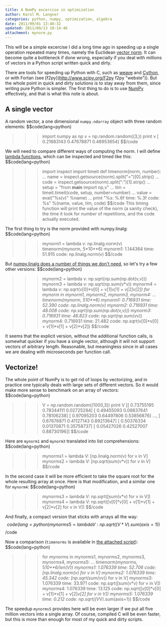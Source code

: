 ```yaml
---
title: A NumPy excercise in optimization
author: Karol M. Langner
categories: python, numpy, optimization, algebra
date: 2011/09/01 13:40:32
updated: 2011/09/13 10:14:46
attachment: mynorm.py
---
```


This will be a simple excercise I did a long time ago in speeding up a single operation repeated many times, namely the Euclidean [vector norm](http://en.wikipedia.org/wiki/Norm_%28mathematics%29 "Wikipedia: Norm (mathematics)"). It can become quite a bottleneck if done wrong, especially if you deal with millions of vectors in a Python script written quick and dirty.

There are tools for speeding up Python with C, such as [weave](http://wiki.python.org/moin/weave "weave website") and [Cython](http://cython.org/ "Cython wesbite"), or with Fortan (see [f2py](http://www.scipy.org/F2py f2py "webste")). But the whole point in quick and dirty solutions is to stay away from them, since writing pure Python is simpler. The first thing to do is to use [NumPy](http://numpy.scipy.org/ "NumPy website") effectively, and that is what this note is about.

## A single vector

A random vector, a one dimensional ``numpy.ndarray`` object with three random elements:
$$code(lang=python)
>>> import numpy as np
>>> v = np.random.random((3,))
>>> print v
[ 0.21683143  0.47678871  0.48953654]
$$/code

We will need to compare different ways of computing the norm. I will define [lambda functions](http://docs.python.org/reference/expressions.html#lambda "lambdas in the docs"), which can be inspected and timed like this:
$$code(lang=python)
>>> import inspect
>>> import timeit
>>> def timenorm(norm, number):
...     name = inspect.getsource(norm).split("=")[0].strip()
...     code = inspect.getsource(norm).split(":")[1].strip()
...     setup = "from __main__ import np,v"
...     tim = timeit.timeit(code, setup, number=number)
...     value = eval("%s(v)" %name)
...     print "%s: %.6f time: %.3f code: %s" %(name, value, tim, code)
$$/code
This timing function will print the value of the norm (a sanity check), the time it took for *number* of repetitions, and the code actually executed.

The first thing to try is the norm provided with numpy.linalg:
$$code(lang=python)
>>> mynorm1 = lambda v: np.linalg.norm(v)
>>> timenorm(mynorm, 5*10**6)
mynorm1: 1.144364 time: 51.915 code: np.linalg.norm(v)
$$/code

But [numpy.linalg does a number of things we don't need](https://github.com/numpy/numpy/blob/master/numpy/linalg/linalg.py#L1928 "numpy.linalg.norm source code"), so let's try a few other versions:
$$code(lang=python)
>>> mynorm2 = lambda v: np.sqrt(np.sum(np.dot(v,v)))
>>> mynorm3 = lambda v: np.sqrt(np.sum(v*v))
>>> mynorm4 = lambda v: np.sqrt(v[0]*v[0] + v[1]*v[1] + v[2]*v[2])
>>> for mynorm in mynorm1, mynorm2, mynorm3, mynorm4:
...     timenorm(mynorm, 5*10**6)
mynorm1: 0.716931 time: 52.390 code: np.linalg.norm(v)
mynorm2: 0.716931 time: 48.008 code: np.sqrt(np.sum(np.dot(v,v)))
mynorm3: 0.716931 time: 46.823 code: np.sqrt(np.sum(v*v))
mynorm4: 0.716931 time: 21.482 code: np.sqrt(v[0]*v[0] + v[1]*v[1] + v[2]*v[2])
$$/code

It seems that the explicit version, without the additional function calls, is somewhat quicker if you have a single vector, although it will not support vectors of arbitrary length. Reasonable, but meaningless since in all cases we are dealing with microseconds per function call.

## Vectorize!

The whole point of NumPy is to get rid of loops by vectorizing, and in practice one typically deals with large sets of different vectors. So it would make more sense to benchmark on an array of vectors:
$$code(lang=python)
>>> V = np.random.random((1000,3))
>>> print V
[[ 0.73755195  0.78344111  0.02725284]
 [ 0.49455093  0.08837641  0.78106238]
 [ 0.97095203  0.64497806  0.53856876]
 ..., 
 [ 0.67676871  0.41127143  0.89213647]
 [ 0.50376334  0.01370871  0.35758737]
 [ 0.05427026  0.42527007  0.88730196]]
$$/code

Here are `mynorm1` and `mynorm3` translated into list comprehensions:
$$code(lang=python)
>>> mynorms1 = lambda V: [np.linalg.norm(v) for v in V]
>>> mynorms2 = lambda V: [np.sqrt(sum(v*v)) for v in V]
$$/code

In the second case it will be more efficient to take the square root for the whole resulting array at once. Here is that modification, and a similar one for `mynorm4`:
$$code(lang=python)
>>> mynorms3 = lambda V: np.sqrt([sum(v*v) for v in V])
>>> mynorms4 = lambda V: np.sqrt([v[0]*v[0] + v[1]*v[1] + v[2]*v[2] for v in V])
$$/code

And finally, a compact version that sticks with arrays all the way:
$$code(lang=python)
mynorms5 = lambda V: np.sqrt((V*V).sum(axis=1))
$$/code

Now a comparison (`timenorms` is available in [the attached script](/scripts/mynorm.py "mynorm.py")):
$$code(lang=python)
>>> for mynorms in mynorms1, mynorms2, mynorms3, mynorms4, mynorms5:
...     timenorm(mynorms, 5*10**6/len(V))
mynorms1: 1.076339 time: 52.706 code: [np.linalg.norm(v) for v in V]
mynorms2: 1.076339 time: 45.342 code: [np.sqrt(sum(v*v)) for v in V]
mynorms3: 1.076339 time: 33.971 code: np.sqrt([sum(v*v) for v in V])
mynorms4: 1.076339 time: 13.125 code: np.sqrt([v[0]*v[0] + v[1]*v[1] + v[2]*v[2] for v in V])
mynorms5: 1.076339 time: 0.212 code: np.sqrt((V*V).sum(axis=1))
$$/code

The speedup `mynorms5` provides here will be even larger if we put all five million vectors into a single array. Of course, compiled C will be even faster, but this is more than enough for most of my quick and dirty scripts.

